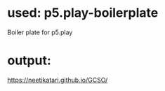 # used: p5.play-boilerplate
Boiler plate for p5.play

# output:
https://neetikatari.github.io/GCSO/
